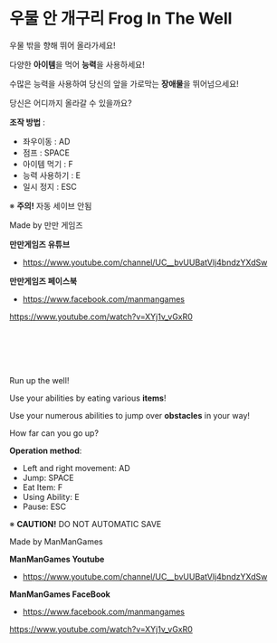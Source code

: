 # 우물 안 개구리 Frog In The Well

우물 밖을 향해 뛰어 올라가세요!

다양한 <b>아이템</b>을 먹어 <b>능력</b>을 사용하세요!

수많은 능력을 사용하여 당신의 앞을 가로막는 <b>장애물</b>을 뛰어넘으세요!

당신은 어디까지 올라갈 수 있을까요?

<b>조작 방법</b> :
  - 좌우이동 : AD
  - 점프 : SPACE
  - 아이템 먹기 : F
  - 능력 사용하기 : E
  - 일시 정지 : ESC
  
  ※ <b>주의!</b> 자동 세이브 안됨
  
  Made by 만만 게임즈
  
  <b>만만게임즈 유튜브</b>
   - https://www.youtube.com/channel/UC__bvUUBatVlj4bndzYXdSw
   
   <b>만만게임즈 페이스북</b>
   - https://www.facebook.com/manmangames
   
   
   https://www.youtube.com/watch?v=XYj1v_vGxR0
  
  
  
  <br>
  <br>
  <br>
  <br>
  
Run up the well!

Use your abilities by eating various <b>items</b>!

Use your numerous abilities to jump over <b>obstacles</b> in your way!

How far can you go up?

<b>Operation method</b>:

  - Left and right movement: AD<br>
  - Jump: SPACE<br>
  - Eat Item: F<br>
  - Using Ability: E<br>
  - Pause: ESC<br>

※ <b>CAUTION!</b> DO NOT AUTOMATIC SAVE

Made by ManManGames
  
  <b>ManManGames Youtube</b>
   - https://www.youtube.com/channel/UC__bvUUBatVlj4bndzYXdSw
   
   <b>ManManGames FaceBook</b>
   - https://www.facebook.com/manmangames
   
   
   https://www.youtube.com/watch?v=XYj1v_vGxR0

